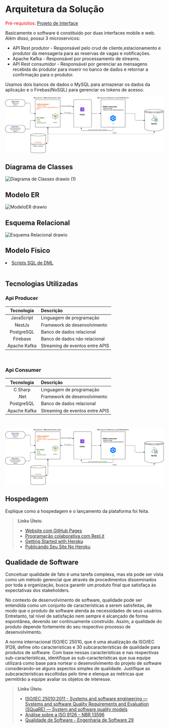# Arquitetura da Solução

<span style="color:red">Pré-requisitos: <a href="3-Projeto de Interface.md"> Projeto de Interface</a></span>

Basicamente o software é constituido por duas interfaces mobile e web. Além disso, possui 3 microservicos:
* API Rest produtor - Responsável pelo crud de cliente,estacionamento e produtor da mensageria para as reservas de vagas e notificações.
* Apache Kafka - Responsável por processamento de streams.
* API Rest consumidor - Responsável por gerenciar as mensagens recebida do produtor para inserir no banco de dados e retornar a confirmação para o produtor.

Usamos dois bancos de dados o MySQL para armazenar os dados da aplicação e o Firebas(NoSQL) para gerenciar os tokens de acesso. 

![Arquitetura da Solução](img/arquitetura.png)

## Diagrama de Classes

![Diagrama de Classes drawio (1)](https://user-images.githubusercontent.com/88891675/233728019-a9226887-49d9-40fe-b770-945e5031e5a6.png)

## Modelo ER

![ModeloER drawio](https://user-images.githubusercontent.com/88891675/233728086-6a9e949a-2d2f-44dc-8211-2140a21d33fa.png)


## Esquema Relacional

![Esquema Relacional drawio](https://user-images.githubusercontent.com/88891675/233728164-83883aa0-3f46-48e8-bde9-9c4ca3cd0cb7.png)


## Modelo Físico

<li><a href="https://github.com/ICEI-PUC-Minas-PMV-ADS/pmv-ads-2023-1-e4-proj-infra-t3-estacionamentoeixo4/blob/main/src/Srcipt.sql"> Scripts SQL de DML</a></li> 

<br>

## Tecnologias Utilizadas



### **Api Producer**

|  Tecnologia | Descrição  | 
| :------------: | :------------ |
| JavaScript|  Linguagem de programação |
| NestJs |  Framework de desenvolvimento  | 
| PostgreSQL  |  Banco de dados relacional | 
| Firebase |  Banco de dados não relacional | 
| Apache Kafka | Streaming de eventos entre APIS 

<br>

### **Api Consumer**

|  Tecnologia | Descrição  | 
| :------------: | :------------ |
| C Sharp|  Linguagem de programação |
| .Net |  Framework de desenvolvimento  | 
| PostgreSQL  |  Banco de dados relacional | 
| Apache Kafka | Streaming de eventos entre APIS 


<br>

![Relação entre as tecnologias](img/arquitetura.png)

## Hospedagem

Explique como a hospedagem e o lançamento da plataforma foi feita.

> **Links Úteis**:
>
> - [Website com GitHub Pages](https://pages.github.com/)
> - [Programação colaborativa com Repl.it](https://repl.it/)
> - [Getting Started with Heroku](https://devcenter.heroku.com/start)
> - [Publicando Seu Site No Heroku](http://pythonclub.com.br/publicando-seu-hello-world-no-heroku.html)

## Qualidade de Software

Conceituar qualidade de fato é uma tarefa complexa, mas ela pode ser vista como um método gerencial que através de procedimentos disseminados por toda a organização, busca garantir um produto final que satisfaça às expectativas dos stakeholders.

No contexto de desenvolvimento de software, qualidade pode ser entendida como um conjunto de características a serem satisfeitas, de modo que o produto de software atenda às necessidades de seus usuários. Entretanto, tal nível de satisfação nem sempre é alcançado de forma espontânea, devendo ser continuamente construído. Assim, a qualidade do produto depende fortemente do seu respectivo processo de desenvolvimento.

A norma internacional ISO/IEC 25010, que é uma atualização da ISO/IEC 9126, define oito características e 30 subcaracterísticas de qualidade para produtos de software.
Com base nessas características e nas respectivas sub-características, identifique as sub-características que sua equipe utilizará como base para nortear o desenvolvimento do projeto de software considerando-se alguns aspectos simples de qualidade. Justifique as subcaracterísticas escolhidas pelo time e elenque as métricas que permitirão a equipe avaliar os objetos de interesse.

> **Links Úteis**:
>
> - [ISO/IEC 25010:2011 - Systems and software engineering — Systems and software Quality Requirements and Evaluation (SQuaRE) — System and software quality models](https://www.iso.org/standard/35733.html/)
> - [Análise sobre a ISO 9126 – NBR 13596](https://www.tiespecialistas.com.br/analise-sobre-iso-9126-nbr-13596/)
> - [Qualidade de Software - Engenharia de Software 29](https://www.devmedia.com.br/qualidade-de-software-engenharia-de-software-29/18209/)
